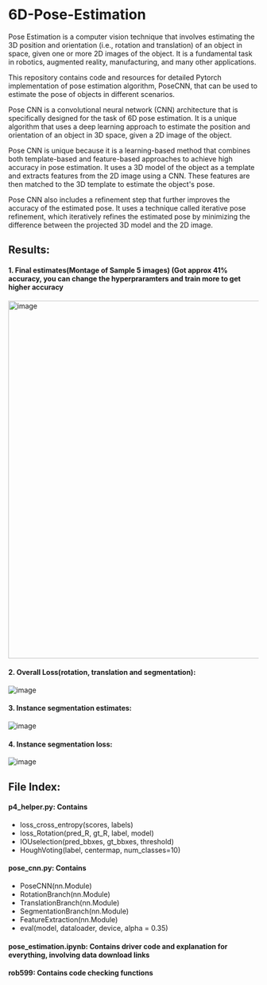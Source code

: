 # 6D-Pose-Estimation


Pose Estimation is a computer vision technique that involves estimating the 3D position and orientation (i.e., rotation and translation) of an object in space, given one or more 2D images of the object. It is a fundamental task in robotics, augmented reality, manufacturing, and many other applications.

This repository contains code and resources for detailed Pytorch implementation of pose estimation algorithm, PoseCNN, that can be used to estimate the pose of objects in different scenarios. 


Pose CNN is a convolutional neural network (CNN) architecture that is specifically designed for the task of 6D pose estimation. It is a unique algorithm that uses a deep learning approach to estimate the position and orientation of an object in 3D space, given a 2D image of the object.

Pose CNN is unique because it is a learning-based method that combines both template-based and feature-based approaches to achieve high accuracy in pose estimation. It uses a 3D model of the object as a template and extracts features from the 2D image using a CNN. These features are then matched to the 3D template to estimate the object's pose.

Pose CNN also includes a refinement step that further improves the accuracy of the estimated pose. It uses a technique called iterative pose refinement, which iteratively refines the estimated pose by minimizing the difference between the projected 3D model and the 2D image.




## Results:



#### 1. Final estimates(Montage of Sample 5 images) (Got approx 41% accuracy, you can change the hyperpraramters and train more to get higher accuracy

<img width="720" alt="image" src="https://user-images.githubusercontent.com/86003669/227661528-57922f64-abbc-4839-9063-a790a285a8c8.png">






#### 2. Overall Loss(rotation, translation and segmentation):

![image](https://user-images.githubusercontent.com/86003669/227659193-684be76e-e442-4b92-8de8-c917527bfd54.png)



#### 3. Instance segmentation estimates:

![image](https://user-images.githubusercontent.com/86003669/227659280-27f8d685-2eb0-432a-831f-091c59fb7961.png)   



#### 4. Instance segmentation loss:

![image](https://user-images.githubusercontent.com/86003669/227659300-f5f8c1c0-f8c8-465c-8768-f0dafa17ec7f.png)






## File Index:

#### p4_helper.py: Contains
* loss_cross_entropy(scores, labels)
* loss_Rotation(pred_R, gt_R, label, model)
* IOUselection(pred_bbxes, gt_bbxes, threshold)
* HoughVoting(label, centermap, num_classes=10)


#### pose_cnn.py: Contains
* PoseCNN(nn.Module)
* RotationBranch(nn.Module)
* TranslationBranch(nn.Module)
* SegmentationBranch(nn.Module)
* FeatureExtraction(nn.Module)
* eval(model, dataloader, device, alpha = 0.35)

#### pose_estimation.ipynb: Contains driver code and explanation for everything, involving data download links
#### rob599: Contains code checking functions
